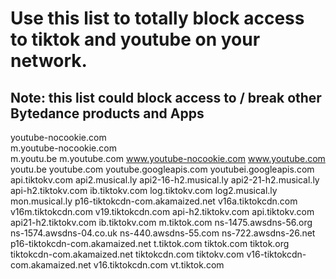# Use this list to totally block access to tiktok and youtube on your network.
## Note: this list could block access to / break other Bytedance products and Apps

youtube-nocookie.com</br>
m.youtube-nocookie.com</br>
m.youtu.be
m.youtube.com
www.youtube-nocookie.com
www.youtube.com
youtu.be
youtube.com
youtube.googleapis.com
youtubei.googleapis.com
api.tiktokv.com
api2.musical.ly
api2-16-h2.musical.ly
api2-21-h2.musical.ly
api-h2.tiktokv.com
ib.tiktokv.com
log.tiktokv.com
log2.musical.ly
mon.musical.ly
p16-tiktokcdn-com.akamaized.net
v16a.tiktokcdn.com
v16m.tiktokcdn.com
v19.tiktokcdn.com
api-h2.tiktokv.com
api.tiktokv.com
api21-h2.tiktokv.com
ib.tiktokv.com
m.tiktok.com
ns-1475.awsdns-56.org
ns-1574.awsdns-04.co.uk
ns-440.awsdns-55.com
ns-722.awsdns-26.net
p16-tiktokcdn-com.akamaized.net
t.tiktok.com
tiktok.com
tiktok.org
tiktokcdn-com.akamaized.net
tiktokcdn.com
tiktokv.com
v16-tiktokcdn-com.akamaized.net
v16.tiktokcdn.com
vt.tiktok.com
